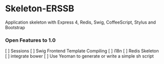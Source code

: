 Skeleton-ERSSB
============

Application skeleton with Express 4, Redis, Swig, CoffeeScript, Stylus and Bootstrap

### Open Features to 1.0
[  ] Sessions
[  ] Swig Frontend Template Compiling
[  ] i18n
[  ] Redis Skeleton
[  ] integrate bower
[  ] Use Yeoman to generate or write a simple sh script
